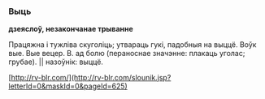 ### Выць
**дзеяслоў, незакончанае трыванне**

Працяжна і тужліва скуголіць; утвараць гукі, падобныя на выццё. Воўк вые. Вые вецер. В. ад болю (пераноснае значэнне: плакаць уголас; грубае). || назоўнік: выццё.

<a rel="author">[http://rv-blr.com/](http://rv-blr.com/slounik.jsp?letterId=0&maskId=0&pageId=625)</a>
